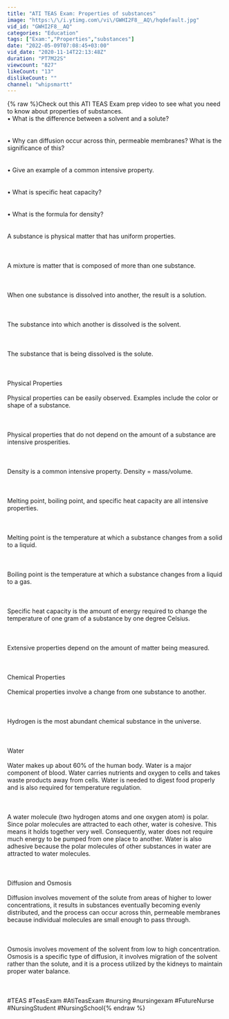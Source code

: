 ```yaml
---
title: "ATI TEAS Exam: Properties of substances"
image: "https:\/\/i.ytimg.com\/vi\/GWHI2F8__AQ\/hqdefault.jpg"
vid_id: "GWHI2F8__AQ"
categories: "Education"
tags: ["Exam:","Properties","substances"]
date: "2022-05-09T07:08:45+03:00"
vid_date: "2020-11-14T22:13:48Z"
duration: "PT7M22S"
viewcount: "827"
likeCount: "13"
dislikeCount: ""
channel: "whipsmartt"
---
```

{% raw %}Check out this ATI TEAS Exam prep video to see what you need to know about properties of substances. <br />• What is the difference between a solvent and a solute?<br /><br /><br />• Why can diffusion occur across thin, permeable membranes? What is the significance of this?<br /><br /><br />• Give an example of a common intensive property. <br /><br /><br />• What is specific heat capacity?<br /><br /><br />• What is the formula for density?<br /><br /><br />A substance is physical matter that has uniform properties. <br /><br /><br /><br />A mixture is matter that is composed of more than one substance.<br /><br /><br /><br />When one substance is dissolved into another, the result is a solution. <br /><br /><br /><br />The substance into which another is dissolved is the solvent. <br /><br /><br /><br />The substance that is being dissolved is the solute. <br /><br /><br /><br />Physical Properties<br /><br />Physical properties can be easily observed. Examples include the color or shape of a substance. <br /><br /><br /><br />Physical properties that do not depend on the amount of a substance are intensive prosperities. <br /><br /><br /><br />Density is a common intensive property. Density = mass/volume. <br /><br /><br /><br />Melting point, boiling point, and specific heat capacity are all intensive properties.<br /><br /><br /><br />Melting point is the temperature at which a substance changes from a solid to a liquid. <br /><br /><br /><br />Boiling point is the temperature at which a substance changes from a liquid to a gas. <br /><br /><br /><br />Specific heat capacity is the amount of energy required to change the temperature of one gram of a substance by one degree Celsius. <br /><br /><br /><br />Extensive properties depend on the amount of matter being measured. <br /><br /><br /><br />Chemical Properties<br /><br />Chemical properties involve a change from one substance to another. <br /><br /><br /><br />Hydrogen is the most abundant chemical substance in the universe. <br /><br /><br /><br />Water<br /><br />Water makes up about 60% of the human body. Water is a major component of blood. Water carries nutrients and oxygen to cells and takes waste products away from cells. Water is needed to digest food properly and is also required for temperature regulation.<br /><br /><br /><br />A water molecule (two hydrogen atoms and one oxygen atom) is polar. Since polar molecules are attracted to each other, water is cohesive. This means it holds together very well. Consequently, water does not require much energy to be pumped from one place to another. Water is also adhesive because the polar molecules of other substances in water are attracted to water molecules. <br /><br /><br /><br />Diffusion and Osmosis<br /><br />Diffusion involves movement of the solute from areas of higher to lower concentrations, it results in substances eventually becoming evenly distributed, and the process can occur across thin, permeable membranes because individual molecules are small enough to pass through. <br /><br /><br /><br />Osmosis involves movement of the solvent from low to high concentration. Osmosis is a specific type of diffusion, it involves migration of the solvent rather than the solute, and it is a process utilized by the kidneys to maintain proper water balance. <br /><br /><br /><br />#TEAS #TeasExam #AtiTeasExam #nursing #nursingexam #FutureNurse #NursingStudent #NursingSchool{% endraw %}
